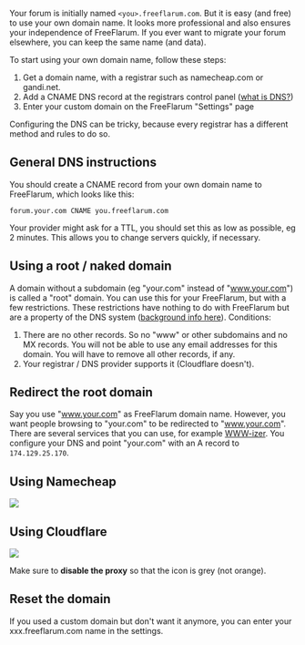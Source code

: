 Your forum is initially named `<you>.freeflarum.com`. But it is easy (and free) to use your own domain name. It looks more professional and also ensures your independence of FreeFlarum. If you ever want to migrate your forum elsewhere, you can keep the same name (and data).

To start using your own domain name, follow these steps:

1. Get a domain name, with a registrar such as namecheap.com or gandi.net. 
1. Add a CNAME DNS record at the registrars control panel ([what is DNS?](https://dnsmadeeasy.com/support/what-is-dns/))
1. Enter your custom domain on the FreeFlarum "Settings" page

Configuring the DNS can be tricky, because every registrar has a different method and rules to do so. 

## General DNS instructions

You should create a CNAME record from your own domain name to FreeFlarum, which looks like this:

```
forum.your.com CNAME you.freeflarum.com
```

Your provider might ask for a TTL, you should set this as low as possible, eg 2 minutes. This allows you to change servers quickly, if necessary.

## Using a root / naked domain

A domain without a subdomain (eg "your.com" instead of "www.your.com") is called a "root" domain. You can use this for your FreeFlarum, but with a few restrictions. These restrictions have nothing to do with FreeFlarum but are a property of the DNS system ([background info here](https://medium.freecodecamp.org/why-cant-a-domain-s-root-be-a-cname-8cbab38e5f5c)). Conditions:

1. There are no other records. So no "www" or other subdomains and no MX records. You will not be able to use any email addresses for this domain. You will have to remove all other records, if any.
1. Your registrar / DNS provider supports it (Cloudflare doesn't).

## Redirect the root domain

Say you use "www.your.com" as FreeFlarum domain name. However, you want people browsing to "your.com" to be redirected to "www.your.com". There are several services that you can use, for example [WWW-izer](http://wwwizer.com/). You configure your DNS and point "your.com" with an A record to `174.129.25.170`.

## Using Namecheap

![](https://buq.eu/screenshots/UGyVEpRGUQtalMytIlkH5ijM.png)

## Using Cloudflare

![](https://buq.eu/screenshots/MMlyMjo6I6Hb7IfSXwHXOaxu.png)

Make sure to **disable the proxy** so that the icon is grey (not orange).

## Reset the domain

If you used a custom domain but don't want it anymore, you can enter your xxx.freeflarum.com name in the settings.

